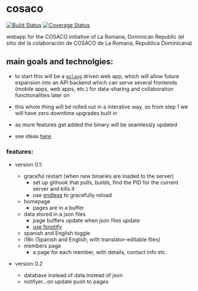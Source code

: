# cosaco

[![Build Status](https://travis-ci.org/crmackay/cosaco.svg?branch=master)](https://travis-ci.org/crmackay/cosaco) [![Coverage Status](https://coveralls.io/repos/crmackay/cosaco/badge.svg?branch=master&service=github)](https://coveralls.io/github/crmackay/cosaco?branch=master)

webapp for the COSACO initiative of La Romana, Dominican Republic (el sitio del la colaboración de COSACO de La Romana, Republica Dominicana)


## main goals and technolgies:

- to start this will be a [`golang`](http://golang.org) driven web app, which will allow future expansion into an API backend which can serve several frontends (mobile apps, web apps, etc.) for data-sharing and collaboration functionalities later on
- this whole thing will be rolled out in a interative way, so from step 1 we will have zero downtime upgrades built in
- as more features get added the binary will be seamlessly updated

- see ideas [here](https://docs.google.com/document/d/12b7MaSla2uKhMK9sewEevJHai1DO84s9vq3e-SUWU1c/edit?usp=sharing)

### features:

- version 0.1:
  - graceful restart (when new binaries are loaded to the server)
    - set up githook that pulls, builds, find the PID for the current server and kills it
    - use [endless](https://github.com/fvbock/endless) to gracefully reload
  - homepage
  	- pages are in a buffer
  - data stored in a json files
  	- page buffers update when json files update
  	- [use fsnotify](https://godoc.org/gopkg.in/fsnotify.v1)
  - spanish and English toggle
  - i18n (Spanish and English, with translator-editable files)
  - members page
    - a page for each member, with details, contact info etc.

- version 0.2
	- database instead of data instead of json
	- notifyer...on update push to pages
   
